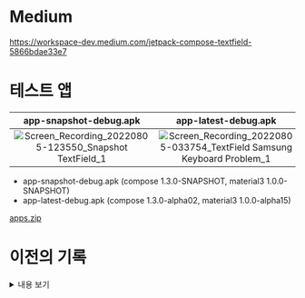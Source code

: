 # Medium
https://workspace-dev.medium.com/jetpack-compose-textfield-5866bdae33e7

# 테스트 앱
| app-snapshot-debug.apk | app-latest-debug.apk |
|:---:|:---:|
|![Screen_Recording_20220805-123550_Snapshot TextField_1](https://user-images.githubusercontent.com/7759511/183021094-dbfd74ee-74e8-4ccf-a602-25766d188c85.gif)|![Screen_Recording_20220805-033754_TextField Samsung Keyboard Problem_1](https://user-images.githubusercontent.com/7759511/183021005-4f100369-4f46-4d46-8370-10b394859502.gif)|

- app-snapshot-debug.apk (compose 1.3.0-SNAPSHOT, material3 1.0.0-SNAPSHOT)
- app-latest-debug.apk (compose 1.3.0-alpha02, material3 1.0.0-alpha15)


[apps.zip](https://github.com/holixfactory/TextField-SamsungKeyboard-Problem/files/9265878/apps.zip)

# 이전의 기록
<details>
<summary>내용 보기</summary>
# EditTextField

텍스트 입력을 받는 컴포넌트는 앱 개발 시 기본적으로 필요한 요소입니다. View에는 EditText, TextInputLayout등이 있었고, Jetpack Compose에는 BasicTextField, TextField가 있습니다.
Jetpack Compose는 Android 앱을 개발하는 새롭고 멋진 방법이지만, 치명적인 문제가 있습니다. 

<br />
그것은 바로 삼성키보드 '자소 분리' 이슈입니다. 

<br />
<br />
본 Repository는 Jetpack Compose의 TextField에 존재하는 한글 자소분리 문제를 쉽게 확인하고, 해결의 방향성을 제시하기 위하여 간략한 예시와 해결책을 담아 작성되었습니다. 

## 현존하는 문제점 및 재현방법
문제는 TextField를 아래와 같이 삼성 키보드의 문구추천 Option(설정 -> 일반 -> 삼성 키보드 설정 -> 문구 추천)이 켜져있는 상태로 사용할 경우 발생합니다.
<p align="center">
<img src="https://user-images.githubusercontent.com/64396971/181170422-3b505d1f-371c-4acd-950b-2ab934e81505.png" width="400">
</p>


재현 방법은 다음과 같습니다.

1. 한글로 여러 문자를 작성한다.

2. 커서의 위치를 지금까지 작성한 문자들 사이로 이동시킵니다.

3. 이어서 여러 문자를 타이핑합니다.

4. 이 경우 자음과 모음이 분리되고 직접 치지 않은 글자들까지 등장하게 됩니다.

<br/>

**아래 영상을 통해 좀 더 확실하게 확인할 수 있습니다.**

| 기존 Compose의 TextField | AndroidView를 사용한 CustomTextField |
|:---:|:---:|
| ![KakaoTalk_Photo_2022-07-27-13-49-48 001](https://user-images.githubusercontent.com/64396971/181163933-98d8c5e1-9f02-4fad-b5dc-b6bca4713342.gif)| ![KakaoTalk_Photo_2022-07-27-13-49-49 002](https://user-images.githubusercontent.com/64396971/181163936-eed9c460-0b1c-44fe-8380-dd7499f07434.gif)|

<br/>

## 해결을 위한 노력

### 1. 삼성 멤버스를 통한 삼성 키보드 앱에 대한 문의
이 문제를 처음으로 발견한 후 삼성 멤버스를 통해 제보를 했습니다. Gboard는 문제가 생기지 않아 키보드 앱 이슈가 아닐까 생각했습니다. 

이에 돌아온 답변은 다음과 같습니다.

> 답변 #1
> 고객님, 안녕하세요. 삼성 전자 휴대폰 담당입니다.
>
> 우선, 답변이 늦어진 점 대단히 죄송합니다.
> 보내주신 로그 분석 결과 Jetpack Compose Text field 에서 commit 수행 직후 `getTextBeforeCursor` 에 대한 리턴을 정상적으로 해주지 않은 것으로 보여집니다.
> 예를 들어 "Hellp" 입력 후 space 로 자동교체 동작시켜 "Hello" 가 실제로 입력될 경우 `getTextBeforeCursor` 는 "Hellp" 를 리턴하였고 "안녕" 이후에 'ㅇ' commit 할 경우 `getTextBeforeCursor` 가 "안녕ㅇ" 이 아닌 "안녕" 으로 리턴을 해준 것으로 보여집니다.
>
> 수행 순서로 보면 실제 입력 "안녕ㅇ", `getTextBeforeCursor` 는 "안녕" 리턴 하였고 이후에 'ㅏ' 입력 → 앞에 글자를 "안녕" 으로 리턴해주기 때문에 'ㅏ' 와 조합 시 "안녕ㅏ" 가 된 것으로 보여집니다.
>
> 또한 before text length 를 2글자("안녕") 로 잘 못 알게 되어 "안녕ㅇ하세요" 상황에서 before text length 2글자만큼 지우고 "안녕ㅏ" 를 결과적으로 "안안녕ㅏ하세요" 로 잘 못 입력된 것으로 보여집니다.
> 정상적으로 입력되는 경우 실제 입력 "안녕ㅇ", `getTextBeforeCursor` 는 "안녕ㅇ" 리턴되어 이후에 'ㅏ' 입력 → 앞에 글자를 "안녕ㅇ" 으로 리턴해주기 때문에 'ㅏ' 와 조합 시 "안녕아" 가 되며 또한 before text length 가 3글자("안녕ㅇ") "안녕ㅇ하세요" 상황에서 before text length 3글자만큼 지우고 "안녕아" 를 결과적으로 "안녕아하세요" 로 의도대로 정상 입력 됩니다.
>
> 외부 앱 키보드
> * Swiftkey 키보드
> "안녕하세요" 입력 후 space 띄어쓰기 이후 "안녕" "하세요" 사이로 커서 이동 시 다시 "안녕하세요" 뒤로 커서 자동변경 되는 이슈가 있습니다.
> * Gboard
> 문제가 발생하지 않음 → Gboard 는 reselection 을 지원하지 않아 입력 중인 글자로만 추천어를 만들어 줍니다.
> 사용에 참고 부탁드립니다.
> 감사합니다.

> 답변 #2 중복 제거하고 추가 사항
> 
> (중략)
> 구글에서 API를 공식적으로 만들게 되면 Device Vendor(Samsung과 같은)에게 `Android Compatibility Definition`을 통해서 API의 호환성 정의를 합니다. 그런데 이에 대해 Definition 요구가 없었습니다. 
> ...

<br />

### 2. 구글 Issue Tracker에 제보 

https://issuetracker.google.com/u/2/issues/195231205

Google 측에도 Issue Tracker를 통해 제보했습니다. 오랜 기간 답이 없다가, 영어 사용 시에도 비슷한 이슈가 생겼고 이 이슈가 함께 처리 되었습니다. 그러나, 온전하게 해결되지 않고 타이밍 이슈 같다는 의견과 함께 아무런 진전이 없는 상태입니다. 삼성 측으로부터 받은 답변을 전달했으나 추가 답변은 없었습니다.
<br />
### 3. AndroidView + EditText를 통한 TextField composable 구현

다행히 AndroidView를 통해 EditText를 사용할 수 있었습니다. 이런 식으로도 사용할 수 있다는 것을 보여주기 위해 [간단한 sample](https://github.com/holixfactory/EditTextField/blob/main/app/src/main/java/com/example/sampleedittext/CustomTextField.kt)을 작성해뒀습니다. 실제 저희 앱에서 쓰는 CustomTextField는 요구사항이 더 있어서 focus, styling등 부가적인 구현을 해둔 것이 있으니, 상황에 맞게 커스터마이징 하시면 될 것 같습니다!
<br />
#### 관련 이슈 (추정)
- https://issuetracker.google.com/issues/239471016
<br />
## 마치며
이 이슈는 Compose 출시 전 부터 현재 기준 최신 버전인 1.3.0-alpha01까지 해결되지 않은 문제입니다. 저희 서비스 내 운영 중인 [<Jetpack Compose 커뮤니티>](https://holix.com/c/OnwYAkw8)와 GDG 커뮤니티 등에서 이야기 한 적이 있었는데, 좀 더 본격적으로 함께 고민해보고자 이 repository를 준비했습니다. 

이미 많은 곳에서 Compose를 도입하신 것으로 알고 있는데, 이 이슈를 해결할 수 있는 방법이 있다면 github 이슈로 남겨주시거나, pr 부탁 드립니다.

<br />
감사합니다.
<br />
HOLIX Android Team
</details>
